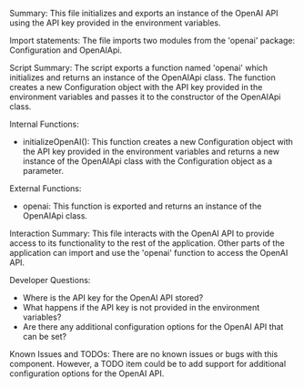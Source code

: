 Summary:
This file initializes and exports an instance of the OpenAI API using the API key provided in the environment variables.

Import statements:
The file imports two modules from the 'openai' package: Configuration and OpenAIApi.

Script Summary:
The script exports a function named 'openai' which initializes and returns an instance of the OpenAIApi class. The function creates a new Configuration object with the API key provided in the environment variables and passes it to the constructor of the OpenAIApi class.

Internal Functions:
- initializeOpenAI(): This function creates a new Configuration object with the API key provided in the environment variables and returns a new instance of the OpenAIApi class with the Configuration object as a parameter.

External Functions:
- openai: This function is exported and returns an instance of the OpenAIApi class.

Interaction Summary:
This file interacts with the OpenAI API to provide access to its functionality to the rest of the application. Other parts of the application can import and use the 'openai' function to access the OpenAI API.

Developer Questions:
- Where is the API key for the OpenAI API stored?
- What happens if the API key is not provided in the environment variables?
- Are there any additional configuration options for the OpenAI API that can be set?

Known Issues and TODOs:
There are no known issues or bugs with this component. However, a TODO item could be to add support for additional configuration options for the OpenAI API.